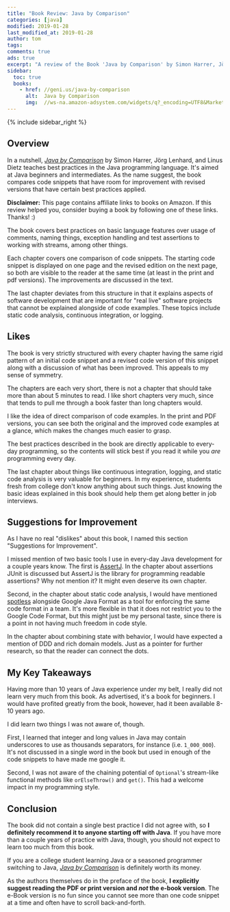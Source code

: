 ```yaml
---
title: "Book Review: Java by Comparison"
categories: [java]
modified: 2019-01-28
last_modified_at: 2019-01-28
author: tom
tags: 
comments: true
ads: true
excerpt: "A review of the Book 'Java by Comparison' by Simon Harrer, Jörg Lenhard, and Linus Dietz."
sidebar:
  toc: true
  books:
    - href: //geni.us/java-by-comparison
      alt:  Java by Comparison
      img:  //ws-na.amazon-adsystem.com/widgets/q?_encoding=UTF8&MarketPlace=US&ASIN=1680502875&ServiceVersion=20070822&ID=AsinImage&WS=1&Format=_SL250_&tag=reflectoring-20
---
```


{% include sidebar_right %}

## Overview

In a nutshell, <a href="http://geni.us/java-by-comparison" rel="nofollow">*Java by Comparison*</a> by Simon Harrer, Jörg Lenhard, and Linus Dietz
teaches best practices in the Java programming language. It's aimed at Java beginners
and intermediates. As the name suggest, the book compares code snippets that have 
room for improvement with revised versions that have certain best practices applied.

<div class="notice--success">
  <strong>Disclaimer:</strong> This page contains affiliate links to books on Amazon. 
  If this review helped you, consider buying a book by following one of these links. Thanks! :)
</div>

The book covers best practices on basic language 
features over usage of comments, naming things, exception handling and test assertions to
working with streams, among other things. 

Each chapter covers one comparison of code snippets. The starting code snippet
is displayed on one page and the revised edition on the next page, so both
are visible to the reader at the same time (at least in the print and pdf versions). 
The improvements are discussed in the text.

The last chapter deviates from this structure in that it explains aspects
of software development that are important for "real live" software projects
that cannot be explained alongside of code examples. These topics
include static code analysis, continuous integration, or logging.
        
## Likes

The book is very strictly structured with every chapter having the same rigid pattern
of an initial code snippet and a revised code version of this snippet along with a 
discussion of what has been improved.
This appeals to my sense of symmetry.

The chapters are each very short, there is not a chapter that should take more
than about 5 minutes to read. I like short chapters very much, since that tends
to pull me through a book faster than long chapters would. 

I like the idea of direct comparison of code examples. In the print and PDF versions,
you can see both the original and the improved code examples at a glance, which
makes the changes much easier to grasp.

The best practices described in the book are directly applicable to every-day 
programming, so the contents will stick best if you read it while you
*are* programming every day.   

The last chapter about things like continuous integration, logging,
and static code analysis is very valuable for beginners. In my experience,
students fresh from college don't know anything about such things. 
Just knowing the basic ideas explained in this book should help them get along 
better in job interviews.

## Suggestions for Improvement

As I have no real "dislikes" about this book, I named this section 
"Suggestions for Improvement".

I missed mention of two basic tools I use in every-day Java development
for a couple years know. The first is [AssertJ](http://joel-costigliola.github.io/assertj/).
In the chapter about assertions JUnit is discussed but AssertJ is the library for 
programming readable assertions? Why not mention it? It might even deserve
its own chapter.

Second, in the chapter about static code analysis, I would have mentioned
[spotless](https://github.com/diffplug/spotless) alongside Google Java Format 
as a tool for enforcing the same code format in a team. It's more flexible in that
it does not restrict you to the Google Code Format, but this might just be
my personal taste, since there is a point in not having much freedom
in code style. 

In the chapter about combining state with behavior, I would have expected a mention
of DDD and rich domain models. Just as a pointer for further research, so that
the reader can connect the dots.

## My Key Takeaways

Having more than 10 years of Java experience under my belt, I really did not learn
very much from this book. As advertised, it's a book for beginners. I would have
profited greatly from the book, however, had it been available 8-10 years ago. 

I did learn two things I was not aware of, though.

First, I learned that integer and long values in Java may contain underscores
to use as thousands separators, for instance (i.e. `1_000_000`). It's not discussed in a single word
in the book but used in enough of the code snippets to have made me google it.

Second, I was not aware of the chaining potential of `Optional`'s 
stream-like functional methods like `orElseThrow()` and `get()`. This had a welcome
impact in my programming style. 

## Conclusion

The book did not contain a single best practice I did not agree with, so **I 
definitely recommend it to anyone starting off with Java**. If you have more than 
a couple years of practice with Java, though, you should not expect
to learn too much from this book.

If you are a college student learning Java or a seasoned programmer switching
to Java, <a href="http://geni.us/java-by-comparison" rel="nofollow">*Java by Comparison*</a>
is definitely worth its money.

As the authors themselves do in the preface of the book, 
**I explicitly suggest reading the PDF or print version and *not* the e-book 
version**. The e-Book version is no fun since you cannot see more than one code
snippet at a time and often have to scroll back-and-forth.
